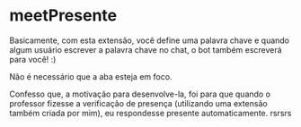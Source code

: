 # meetPresente
 Basicamente, com esta extensão, você define uma palavra chave e quando algum usuário escrever a palavra chave no chat, o bot também escreverá para você! :)

 Não é necessário que a aba esteja em foco.

 Confesso que, a motivação para desenvolve-la, foi para que quando o professor fizesse a verificação de presença (utilizando uma extensão também criada por mim), eu respondesse presente automaticamente. rsrsrs
